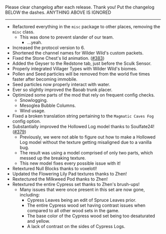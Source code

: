 Please clear changelog after each release.
Thank you!
Put the changelog BELOW the dashes. ANYTHING ABOVE IS IGNORED

-----------------
- Refactored everything in the `misc` package to other places, removing the `misc` class.
  - This was done to prevent slander of our team.
    - ...yeah.
- Increased the protocol version to 6.
- Shortened the channel names for Wilder Wild's custom packets.
- Fixed the Stone Chest's lid animation. ([#383](https://github.com/FrozenBlock/WilderWild/issues/383))
- Added the Geyser to the Redstone tab, just before the Sculk Sensor.
- Properly integrated Villager Types with Wilder Wild's biomes.
- Pollen and Seed particles will be removed from the world five times faster after becoming immobile.
- Seed particles now properly interact with water.
- Ever so slightly improved the Baoab trunk placer.
- Optimized some parts of the mod that rely on frequent config checks.
  - Snowlogging.
  - Mesoglea Bubble Columns.
  - Wind usage.
- Fixed a broken translation string pertaining to the `Magmatic Caves Fog` config option.
- Substantially improved the Hollowed Log model thanks to Soulfate24! ([#379](https://github.com/FrozenBlock/WilderWild/issues/379))
    - Previously, we were not able to figure out how to make a Hollowed Log model without the texture getting misaligned due to a vanilla bug.
    - The result was using a model comprised of only two parts, which messed up the breaking texture.
    - This new model fixes every possible issue with it!
- Retextured Null Blocks thanks to voxelotl!
- Updated the Flowering Lily Pad textures thanks to Zhen!
- Rextectured the Milkweed Pod thanks to Zhen!
- Retextured the entire Cypress set thanks to Zhen's brush-ups!
  - Many issues that were once present in this set are now gone, including:
    - Cypress Leaves being an edit of Spruce Leaves prior.
    - The entire Cypress wood set having contrast issues when compared to all other wood sets in the game.
    - The base color of the Cypress wood set being too desaturated and yellow.
    - A lack of contrast on the sides of Cypress Logs.
